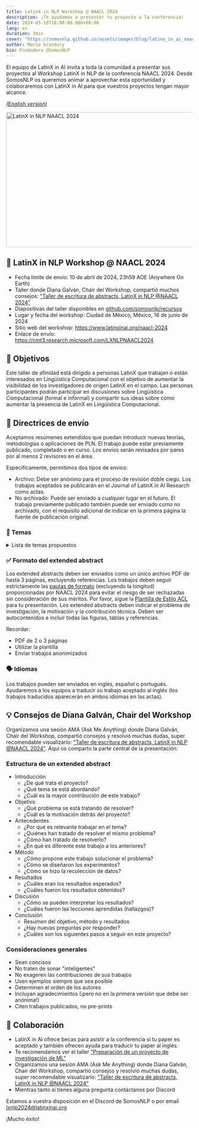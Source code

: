 ```yaml
---
title: LatinX in NLP Workshop @ NAACL 2024
description: ¡Te ayudamos a presentar tu proyecto a la conferencia!
date: 2024-03-18T16:00:00.000+00:00
lang: es
duration: 3min
cover: "https://somosnlp.github.io/assets/images/blog/latinx_in_ai_naacl_2024.jpg"
author: María Grandury
bio: Fundadora @SomosNLP
---
```


El equipo de LatinX in AI invita a toda la comunidad a presentar sus proyectos al Workshop LatinX in NLP de la conferencia NAACL 2024. Desde SomosNLP os queremos animar a aprovechar esta oportunidad y colaboraremos con LatinX in AI para que vuestros proyectos tengan mayor alcance.

[*(English version)*](https://somosnlp.org/blog/en/latinx-in-ai-at-naacl-2024)

<div class="flex justify-center">
    <img src="https://somosnlp.github.io/assets/images/blog/latinx_in_ai_naacl_2024.jpg"
        width="650" height="365" alt="LatinX in NLP NAACL 2024" />
</div>

## 👏 LatinX in NLP Workshop @ NAACL 2024

- Fecha límite de envío: 10 de abril de 2024, 23h59 AOE (Anywhere On Earth)
- Taller donde Diana Galván, Chair del Workshop, compartió muchos consejos: ["Taller de escritura de abstracts, LatinX in NLP @NAACL 2024"](https://www.youtube.com/watch?v=0f-wLobIOps&list=PLTA-KAy8nxaASMwEUWkkTfMaDxWBxn-8J)
- Diapositivas del taller disponibles en [github.com/somosnlp/recursos](https://github.com/somosnlp/recursos/blob/main/hackathon_2024/taller_escritura_abstracts_lxai_naacl.pdf)
- Lugar y fecha del workshop: Ciudad de México, México, 16 de junio de 2024
- Sitio web del workshop: https://www.latinxinai.org/naacl-2024
- Enlace de envío: https://cmt3.research.microsoft.com/LXNLPNAACL2024

## 🚀 Objetivos

Este taller de afinidad está dirigido a personas LatinX que trabajan o están interesados en Lingüística Computacional con el objetivo de aumentar la visibilidad de los investigadores de origen LatinX en el campo. Las personas participantes podrán participar en discusiones sobre Lingüística Computacional (formal e informal) y compartir sus ideas sobre cómo aumentar la presencia de LatinX en Lingüística Computacional.

## 📜 Directrices de envío

Aceptamos resúmenes extendidos que puedan introducir nuevas teorías, metodologías o aplicaciones de PLN. El trabajo puede estar previamente publicado, completado o en curso. Los envíos serán revisados por pares por al menos 2 revisores en el área.

Específicamente, permitimos dos tipos de envíos:
- Archivo: Debe ser anónimo para el proceso de revisión doble ciego. Los trabajos aceptados se publicarán en el Journal of LatinX in AI Research como actas.
- No archivado: Puede ser enviado a cualquier lugar en el futuro. El trabajo previamente publicado también puede ser enviado como no archivado, con el requisito adicional de indicar en la primera página la fuente de publicación original.

### 🎨 Temas

<details>
<summary>Lista de temas propuestos</summary>

Los temas propuestos incluyen, pero no se limitan a:
- Ciencia Computacional Social y Análisis Cultural
- Diálogo y Sistemas Interactivos
- Discurso y Pragmática
- Métodos Eficientes para PLN
- Ética y PLN
- Generación
- Extracción de Información
- Recuperación de Información y Minería de Texto
- Interpretabilidad y Análisis de Modelos para PLN
- Fundamentación del Lenguaje en Visión, Robótica y Más Allá
- Teorías Lingüísticas, Modelado Cognitivo y Psicolingüística
- Aprendizaje Automático para PLN
- Traducción Automática y Multilingüismo
- Aplicaciones de PLN
- Fonología, Morfología y Segmentación de Palabras
- Respuestas a Preguntas
- Recursos y Evaluación
- Semántica: Lexical
- Semántica: Semántica a nivel de Oración, Inferencia Textual y Otras áreas
- Análisis de Sentimientos, Análisis Estilístico y Minería de Argumentos
- Habla y Multimodalidad
- Resumen
- Sintaxis: Etiquetado, Fragmentación y Análisis Sintáctico

</details>

### ✅ Formato del extended abstract

Los extended abstracts deben ser enviados como un único archivo PDF de hasta 3 páginas, excluyendo referencias. Los trabajos deben seguir estrictamente las [pautas de formato](https://acl-org.github.io/ACLPUB/formatting.html) (excluyendo la longitud) proporcionadas por NAACL 2024 para evitar el riesgo de ser rechazadas sin consideración de sus méritos. Por favor, sigue la [Plantilla de Estilo ACL](https://github.com/acl-org/acl-style-files) para tu presentación. Los extended abstracts deben indicar el problema de investigación, la motivación y la contribución técnica. Deben ser autocontenidos e incluir todas las figuras, tablas y referencias.

Recordar:
- PDF de 2 o 3 páginas
- Utilizar la plantilla
- Enviar trabajos anonimizados

### 🗣️ Idiomas

Los trabajos pueden ser enviados en inglés, español o portugués. Ayudaremos a los equipos a traducir su trabajo aceptado al inglés (los trabajos traducidos aparecerán en ambos idiomas en las actas).


## 💡 Consejos de Diana Galván, Chair del Workshop

Organizamos una sesión AMA (Ask Me Anything) donde Diana Galván, Chair del Workshop, compartió consejos y resolvió muchas dudas, super recomendable visualizarlo: ["Taller de escritura de abstracts, LatinX in NLP @NAACL 2024"](https://www.youtube.com/watch?v=0f-wLobIOps&list=PLTA-KAy8nxaASMwEUWkkTfMaDxWBxn-8J). Aquí os comparto la parte central de la presentación:

### Estructura de un extended abstract

- Introducción
    - ¿De qué trata el proyecto?
    - ¿Qué tema se está abordando?
    - ¿Cuál es la mayor contribución de este trabajo?
- Objetivo
    - ¿Qué problema se está tratando de resolver?
    - ¿Cuál es la motivación detrás del proyecto?
- Antecedentes
    - ¿Por qué es relevante trabajar en el tema?
    - ¿Quiénes han tratado de resolver el mismo problema?
    - ¿Cómo han tratado de resolverlo?
    - ¿En qué es diferente este trabajo a los anteriores?
- Método
    - ¿Cómo propone este trabajo solucionar el problema?
    - ¿Cómo se diseñaron los experimentos?
    - ¿Cómo se hizo la recolección de datos?
- Resultados
    - ¿Cuáles eran los resultados esperados?
    - ¿Cuáles fueron los resultados obtenidos?
- Discusión
    - ¿Cómo se pueden interpretar los resultados?
    - ¿Cuáles fueron las lecciones aprendidas (hallazgos)?
- Conclusión
    - Resumen del objetivo, método y resultados
    - ¿Hay nuevas preguntas por responder?
    - ¿Cuáles son los siguientes pasos a seguir en este proyecto?

### Consideraciones generales

- Sean concisos
- No traten de sonar "inteligentes"
- No exageren las contribuciones de sus trabajos
- Usen ejemplos siempre que sea posible
- Determinen el orden de los autores
- Incluyan agradecimientos (¡pero no en la primera versión que debe ser anónima!)
- Citen trabajos publicados, no pre-prints

## 🙌 Colaboración

- LatinX in AI ofrece becas para asistir a la conferencia si tu paper es aceptado y también ofrecen ayuda para traducir tu paper al inglés.
- Te recomendamos ver el taller ["Preparación de un proyecto de investigación de ML"](https://www.youtube.com/watch?v=QziYfITvGrA&list=PLTA-KAy8nxaAbVZ2lVcycHnJ2qEDip7hG)
- Organizamos una sesión AMA (Ask Me Anything) donde Diana Galván, Chair del Workshop, compartió consejos y resolvió muchas dudas, super recomendable visualizarlo: ["Taller de escritura de abstracts, LatinX in NLP @NAACL 2024"](https://www.youtube.com/watch?v=0f-wLobIOps&list=PLTA-KAy8nxaASMwEUWkkTfMaDxWBxn-8J)
- Mientras tanto si tienes alguna pregunta contáctanos por Discord

Estamos a vuestra disposición en el Discord de SomosNLP o por email lxnlp2024@latinxinai.org

¡Mucho éxito!
